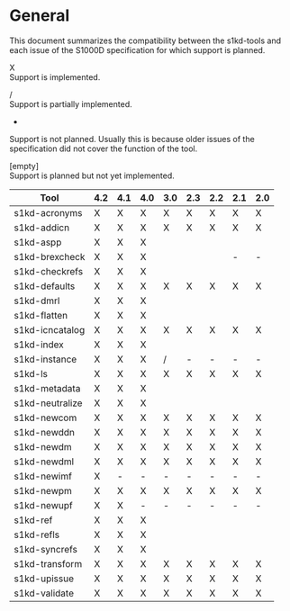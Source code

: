 General
=======

This document summarizes the compatibility between the s1kd-tools and each issue of the S1000D specification for which support is planned.

X  
Support is implemented.

/  
Support is partially implemented.

-  
Support is not planned. Usually this is because older issues of the specification did not cover the function of the tool.

\[empty\]  
Support is planned but not yet implemented.

| Tool            | 4.2 | 4.1 | 4.0 | 3.0 | 2.3 | 2.2 | 2.1 | 2.0 |
|-----------------|-----|-----|-----|-----|-----|-----|-----|-----|
| s1kd-acronyms   | X   | X   | X   | X   | X   | X   | X   | X   |
| s1kd-addicn     | X   | X   | X   | X   | X   | X   | X   | X   |
| s1kd-aspp       | X   | X   | X   |     |     |     |     |     |
| s1kd-brexcheck  | X   | X   | X   |     |     |     | -   | -   |
| s1kd-checkrefs  | X   | X   | X   |     |     |     |     |     |
| s1kd-defaults   | X   | X   | X   | X   | X   | X   | X   | X   |
| s1kd-dmrl       | X   | X   | X   |     |     |     |     |     |
| s1kd-flatten    | X   | X   | X   |     |     |     |     |     |
| s1kd-icncatalog | X   | X   | X   | X   | X   | X   | X   | X   |
| s1kd-index      | X   | X   | X   |     |     |     |     |     |
| s1kd-instance   | X   | X   | X   | /   | -   | -   | -   | -   |
| s1kd-ls         | X   | X   | X   | X   | X   | X   | X   | X   |
| s1kd-metadata   | X   | X   | X   |     |     |     |     |     |
| s1kd-neutralize | X   | X   | X   |     |     |     |     |     |
| s1kd-newcom     | X   | X   | X   | X   | X   | X   | X   | X   |
| s1kd-newddn     | X   | X   | X   | X   | X   | X   | X   | X   |
| s1kd-newdm      | X   | X   | X   | X   | X   | X   | X   | X   |
| s1kd-newdml     | X   | X   | X   | X   | X   | X   | X   | X   |
| s1kd-newimf     | X   | -   | -   | -   | -   | -   | -   | -   |
| s1kd-newpm      | X   | X   | X   | X   | X   | X   | X   | X   |
| s1kd-newupf     | X   | X   | -   | -   | -   | -   | -   | -   |
| s1kd-ref        | X   | X   | X   |     |     |     |     |     |
| s1kd-refls      | X   | X   | X   |     |     |     |     |     |
| s1kd-syncrefs   | X   | X   | X   |     |     |     |     |     |
| s1kd-transform  | X   | X   | X   | X   | X   | X   | X   | X   |
| s1kd-upissue    | X   | X   | X   | X   | X   | X   | X   | X   |
| s1kd-validate   | X   | X   | X   | X   | X   | X   | X   | X   |
